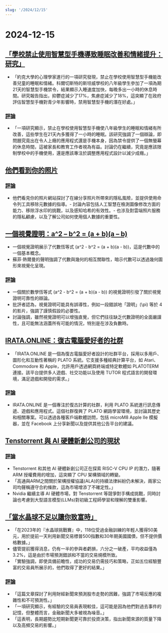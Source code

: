 ```yaml
---
slug: '/2024/12/15'
---
```


# 2024-12-15

## [「學校禁止使用智慧型手機導致睡眠改善和情緒提升：研究」](https://www.york.ac.uk/news-and-events/news/2024/research/school-smartphone-ban-better-sleep/)

- 「約克大學的心理學家進行的一項研究發現，禁止在學校使用智慧型手機能改善兒童的睡眠和情緒。科爾切斯特的斯坦威學校的八年級學生參加了一項為期21天的智慧型手機禁令，結果顯示入睡速度加快，每晚多出一小時的休息時間。研究報告指出，抑鬱症減少了17%，焦慮症減少了18%，這突顯了在政府評估智慧型手機對青少年影響時，禁用智慧型手機的潛在好處。」

### [評論](https://news.ycombinator.com/item?id=42420352)

- 「一項研究顯示，禁止在學校使用智慧型手機使八年級學生的睡眠和情緒有所改善，這些學生在21天內多獲得了一小時的睡眠。該研究強調了一個辯論，即問題究竟出在令人上癮的應用程式還是手機本身，因為禁令提供了一個無螢幕的休息時間，這被家長和教育工作者視為有益。討論仍在繼續，究竟是應該限制學校中的手機使用，還是應該專注於調整應用程式設計以減少成癮。」

## [他們看到你的照片](https://theyseeyourphotos.com/)

### [評論](https://news.ycombinator.com/item?id=42419469)

- 他們看見你的照片網站探討了在線分享照片所帶來的隱私風險，並提供使用命令列工具移除元數據的指導。- 討論內容包括人工智慧在檢測圖像修改方面的能力、移除浮水印的挑戰，以及感知哈希的有效性。- 也涉及對雲端照片服務的隱私顧慮，以及了解公司如何使用個人數據的重要性。

## [一個視覺證明：a^2 – b^2 = (a + b)(a – b)](https://www.futilitycloset.com/2024/12/15/tidy-2/)

- 一個視覺證明展示了代數恆等式 \(a^2 - b^2 = (a + b)(a - b)\)，這是代數中的一個基本概念。
- 蘇菲·熱爾曼的聲明強調了代數與幾何的相互關聯性，暗示代數可以透過幾何圖形來視覺化呈現。

### [評論](https://news.ycombinator.com/item?id=42423409)

- 一個關於數學恆等式 \(a^2 - b^2 = (a + b)(a - b)\) 的視覺證明引發了關於視覺證明可靠性的辯論。
- 批評者認為，視覺證明可能具有誤導性，例如一段錯誤地「證明」\(\pi\) 等於 4 的影片，強調了謹慎假設的必要性。
- 討論強調，雖然視覺證明可以增強直覺，但它們往往缺乏代數證明的全面嚴謹性，且可能無法涵蓋所有可能的情況，特別是在涉及負數時。

## [IRATA.ONLINE：復古電腦愛好者的社群](https://irata.online/)

- 「IRATA.ONLINE 是一個為復古電腦愛好者設計的社群平台，採用以多用戶、圖形化和互動性著稱的 PLATO 系統。它支援多種經典計算平台，如 Atari、Commodore 和 Apple，允許用戶透過網頁終端或特定軟體如 PLATOTERM 連接。該平台提供多人遊戲、社交功能以及使用 TUTOR 程式語言的開發環境，滿足遊戲和開發的需求。」

### [評論](https://news.ycombinator.com/item?id=42418982)

- IRATA.ONLINE 是一個專注於復古計算的社群，利用 PLATO 系統進行訊息傳遞、遊戲和應用程式。這個社群復興了 PLATO 網路學習環境，並討論其歷史和相關專案。可以透過各種客戶端軟體訪問，包括 microM8 Apple IIe 模擬器，並在 Facebook 上分享新聞以及提供其他公告平台的建議。

## [Tenstorrent 與 AI 硬體新創公司的現狀](https://irrationalanalysis.substack.com/p/tenstorrent-and-the-state-of-ai-hardware)

### [評論](https://news.ycombinator.com/item?id=42421157)

- Tenstorrent 和其他 AI 硬體新創公司正在探索 RISC-V CPU IP 的潛力，隨著 ARM 授權費用的增加，這突顯了 CPU 架構領域的轉變。
- 「高通與ARM之間關於架構授權協議(ALA)的持續法律糾紛仍未解決，兩家公司均聲稱遵守合約條款，這為市場增添了不確定性。」
- Nvidia 繼續主導 AI 硬體市場，對 Tenstorrent 等競爭對手構成挑戰，同時討論也考慮到大型語言模型(LLMs)對初級工程師學習和理解的雙重影響。

## [「當水晶球不足以讓你致富時」](https://elmwealth.com/crystal-ball/)

- 「在2023年的『水晶球挑戰賽』中，118位受過金融訓練的年輕人獲得50美元，用於提前一天利用新聞交易標普500指數和30年期美國國債，但不提供價格數據。」
- 儘管提前獲得消息，仍有一半的參與者虧損，六分之一破產，平均收益僅為 3.2%，這是由於市場預測錯誤和不當的交易規模所致。
- 「實驗強調，即使具備前瞻性，成功的交易仍需技巧和策略，正如五位經驗豐富的交易員所展示的，他們取得了更好的結果。」

### [評論](https://news.ycombinator.com/item?id=42422077)

- 「這篇文章探討了利用財經新聞來預測股市走勢的困難，強調了市場反應的複雜性和不可預測性。」
- 「一項研究顯示，有經驗的交易員表現較佳，這可能是因為他們對過去事件的記憶，但整體而言，金融新聞大多被視為噪音。」
- 「這表明，長期趨勢比短期新聞更可靠於投資決策，指出新聞來源的質量下降以及高頻交易的影響。」

<head>
  <meta property="og:title" content="「學校禁止使用智慧型手機導致睡眠改善和情緒提升：研究」" />
  <meta property="og:type" content="website" />
  <meta property="og:image" content="https://og.cho.sh/api/og/?title=%E3%80%8C%E5%AD%B8%E6%A0%A1%E7%A6%81%E6%AD%A2%E4%BD%BF%E7%94%A8%E6%99%BA%E6%85%A7%E5%9E%8B%E6%89%8B%E6%A9%9F%E5%B0%8E%E8%87%B4%E7%9D%A1%E7%9C%A0%E6%94%B9%E5%96%84%E5%92%8C%E6%83%85%E7%B7%92%E6%8F%90%E5%8D%87%EF%BC%9A%E7%A0%94%E7%A9%B6%E3%80%8D&subheading=2024%E5%B9%B412%E6%9C%8815%E6%97%A5%20%E6%98%9F%E6%9C%9F%E6%97%A5%3A%20Hacker%20News%20%E6%91%98%E8%A6%81" />
</head>
